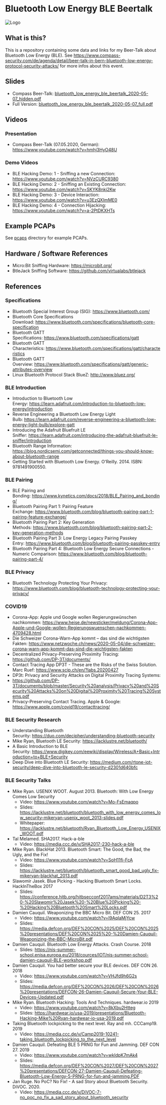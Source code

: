 # Bluetooth Low Energy BLE Beertalk

![Logo](logo.png)

## What is this?

This is a repository containing some data and links for my Beer-Talk about Bluetooth Low Energy (BLE).
See https://www.compass-security.com/de/agenda/detail/beer-talk-in-bern-bluetooth-low-energy-protocol-security-attacks/ for more infos about this event.

## Slides

* Compass Beer-Talk: [bluetooth_low_energy_ble_beertalk_2020-05-07_hidden.pdf](./slides/bluetooth_low_energy_ble_beertalk_2020-05-07_hidden.pdf)
* Full Version: [bluetooth_low_energy_ble_beertalk_2020-05-07_full.pdf](./slides/bluetooth_low_energy_ble_beertalk_2020-05-07_full.pdf)

## Videos

### Presentation

- Compass Beer-Talk (07.05.2020, German): https://www.youtube.com/watch?v=hmhj3HyO48U

### Demo Videos

- BLE Hacking Demo: 1 - Sniffing a new Connection: https://www.youtube.com/watch?v=NVzCURC9380
- BLE Hacking Demo: 2 - Sniffing an Existing Connection: https://www.youtube.com/watch?v=SKYK8nkj2Kw
- BLE Hacking Demo: 3 - Device Interaction: https://www.youtube.com/watch?v=u3EzQXImME0
- BLE Hacking Demo: 4 - Connection Hijacking: https://www.youtube.com/watch?v=a-2PtDKXHTs

## Example PCAPs

See [pcaps](./pcaps) directory for example PCAPs.

## Hardware / Software References

- Micro:Bit Sniffing Hardware: https://microbit.org/
- BtleJack Sniffing Software: https://github.com/virtualabs/btlejack

## References

### Specifications

- Bluetooth Special Interest Group (SIG): https://www.bluetooth.com/
- Bluetooth Core Specifications Download: https://www.bluetooth.com/specifications/bluetooth-core-specification
- Bluetooth GATT Specifications: https://www.bluetooth.com/specifications/gatt
- Bluetooth GATT Characteristics: https://www.bluetooth.com/specifications/gatt/characteristics
- Bluetooth GATT Overview: https://www.bluetooth.com/specifications/gatt/generic-attributes-overview
- Linux Bluetooth Protocol Stack BlueZ: http://www.bluez.org/

### BLE Introduction

- Introduction to Bluetooth Low Energy: https://learn.adafruit.com/introduction-to-bluetooth-low-energy/introduction
- Reverse Engineering a Bluetooth Low Energy Light Bulb: https://learn.adafruit.com/reverse-engineering-a-bluetooth-low-energy-light-bulb/explore-gatt
- Introducing the Adafruit Bluefruit LE Sniffer: https://learn.adafruit.com/introducing-the-adafruit-bluefruit-le-sniffer/introduction
- Bluetooth Range Information: https://blog.nordicsemi.com/getconnected/things-you-should-know-about-bluetooth-range
- Getting Started with Bluetooth Low Energy. O'Reilly. 2014. ISBN: 9781491900550.

### BLE Pairing

- BLE Pairing and Bonding: https://www.kynetics.com/docs/2018/BLE_Pairing_and_bonding/
- Bluetooth Pairing Part 1: Pairing Feature Exchange: https://www.bluetooth.com/blog/bluetooth-pairing-part-1-pairing-feature-exchange/
- Bluetooth Pairing Part 2: Key Generation Methods: https://www.bluetooth.com/blog/bluetooth-pairing-part-2-key-generation-methods
- Bluetooth Pairing Part 3: Low Energy Legacy Pairing Passkey Entry: https://www.bluetooth.com/blog/bluetooth-pairing-passkey-entry
- Bluetooth Pairing Part 4: Bluetooth Low Energy Secure Connections - Numeric Comparison: https://www.bluetooth.com/blog/bluetooth-pairing-part-4/

### BLE Privacy

- Bluetooth Technology Protecting Your Privacy: https://www.bluetooth.com/blog/bluetooth-technology-protecting-your-privacy/

### COVID19

- Corona-App: Apple und Google wollen Regierungswünschen nachkommen: https://www.heise.de/newsticker/meldung/Corona-App-Apple-und-Google-wollen-Regierungswuenschen-nachkommen-4709428.html
- Die Schweizer Corona-Warn-App kommt – das sind die wichtigsten Fakten: https://www.netzwoche.ch/news/2020-05-04/die-schweizer-corona-warn-app-kommt-das-sind-die-wichtigsten-fakten
- Decentralized Privacy-Preserving Proximity Tracing: https://github.com/DP-3T/documents/
- Contact Tracing App DP3T - These are the Risks of the Swiss Solution. Marc Ruef: https://www.scip.ch/en/?labs.20200427
- DP3t: Privacy and Security Attacks on Digital Proximity Tracing Systems:
- https://github.com/DP-3T/documents/blob/master/Security%20analysis/Privacy%20and%20Security%20Attacks%20on%20Digital%20Proximity%20Tracing%20Systems.pdf
- Privacy-Preserving Contact Tracing. Apple & Google: https://www.apple.com/covid19/contacttracing/

### BLE Security Research

- Understanding Bluetooth Security: https://duo.com/decipher/understanding-bluetooth-security
- Mike Ryan, Bluetooth LE Security: https://lacklustre.net/bluetooth/
- A Basic Introduction to BLE Security: https://www.digikey.com/eewiki/display/Wireless/A+Basic+Introduction+to+BLE+Security
- Deep Dive into Bluetooth LE Security: https://medium.com/rtone-iot-security/deep-dive-into-bluetooth-le-security-d2301d640bfc

### BLE Security Talks

- Mike Ryan. USENIX WOOT. August 2013. Bluetooth: With Low Energy Comes Low Security
  - Video: https://www.youtube.com/watch?v=Mo-FsEmaqpo
  - Slides: https://lacklustre.net/bluetooth/bluetooth_with_low_energy_comes_low_security-mikeryan-usenix_woot_2013-slides.pdf
  - Whitepaper: https://lacklustre.net/bluetooth/Ryan_Bluetooth_Low_Energy_USENIX_WOOT.pdf
- Tal Melamed. SHA2017. Hack-a-ble
  - Video: https://media.ccc.de/v/SHA2017-230-hack-a-ble
- Mike Ryan. BlackHat 2013. Bluetooth Smart: The Good, the Bad, the Ugly, and the Fix!
  - Video: https://www.youtube.com/watch?v=SoH11fi-FcA
  - Slides: https://lacklustre.net/bluetooth/bluetooth_smart_good_bad_ugly_fix-mikeryan-blackhat_2013.pdf
- Slawomir Jasek. Blue Picking - Hacking Bluetooth Smart Locks. HackInTheBox 2017
  - Slides: https://conference.hitb.org/hitbsecconf2017ams/materials/D2T3%20-%20Slawomir%20Jasek%20-%20Blue%20Picking%20-%20Hacking%20Bluetooth%20Smart%20Locks.pdf
- Damien Cauquil. Weaponizing the BBC Micro Bit. DEF CON 25. 2017
  - Video: https://www.youtube.com/watch?v=I9AqIaMjYcw
  - Slides: https://media.defcon.org/DEF%20CON%2025/DEF%20CON%2025%20presentations/DEF%20CON%2025%20-%20Damien-Cauquil-Weaponizing-the-BBC-MicroBit.pdf
- Damien Cauquil. Bluetooth Low Energy Attacks. Crash Course. 2018
  - Slides: https://nis-summer-school.enisa.europa.eu/2018/cources/IOT/nis-summer-school-damien-cauquil-BLE-workshop.pdf
- Damien Cauquil. You had better secure your BLE devices. DEF CON 26. 2018
  - Video: https://www.youtube.com/watch?v=VHJfd9h6G2s
  - Slides: https://media.defcon.org/DEF%20CON%2026/DEF%20CON%2026%20presentations/DEFCON-26-Damien-Cauquil-Secure-Your-BLE-Devices-Updated.pdf
- Mike Ryan. Bluetooth Hacking: Tools And Techniques. hardwear.io 2019
  - Video: https://www.youtube.com/watch?v=8kXbu2Htteg
  - Slides: https://hardwear.io/usa-2019/presentations/Bluetooth-Hacking-Mike%20Ryan-hardwear-io-usa-2019.pdf
- Taking Bluetooth lockpicking to the next level. Ray and mh. CCCamp19. 2019
  - Video: https://media.ccc.de/v/Camp2019-10241-taking_bluetooth_lockpicking_to_the_next_level
- Damien Cauquil. Defeating BLE 5 PRNG for Fun and Jamming. DEF CON 27. 2019
  - Video: https://www.youtube.com/watch?v=wkIdpK7mAk4
  - Slides: https://media.defcon.org/DEF%20CON%2027/DEF%20CON%2027%20presentations/DEFCON-27-Damien-Cauquil-Defeating-Bluetooth-Low-Energy-5-PRNG-for-fun-and-jamming.PDF
- Jan Ruge. No PoC? No Fix! - A sad Story about Bluetooth Security. DiVOC. 2020.
  - Video: https://media.ccc.de/v/DiVOC-7-no_poc_no_fix_a_sad_story_about_bluetooth_security
